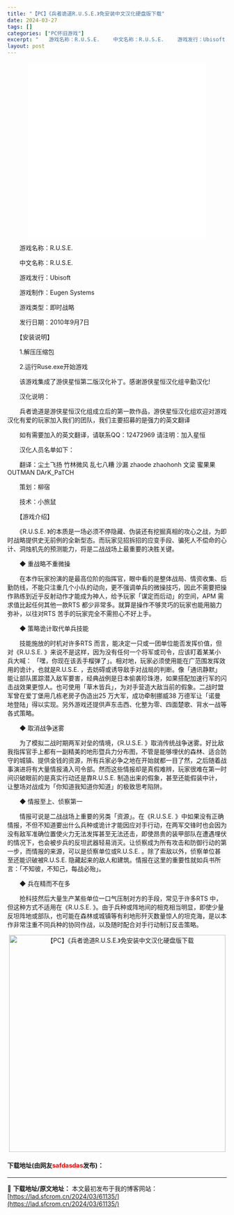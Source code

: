 ```yaml
---
title: "【PC】《兵者诡道R.U.S.E.》免安装中文汉化硬盘版下载"
date: 2024-03-27
tags: []
categories: ["PC怀旧游戏"]
excerpt: "　　游戏名称：R.U.S.E. 　　中文名称：R.U.S.E. 　　游戏发行：Ubisoft 　　游戏制作：Eugen Systems 　　游戏类型：即时战略 　　发行日期：2010年9月7日 　　【安装说明】 　　1.解压压缩包 　　2.运行Ruse.exe开始游戏 　　该游戏集成了游侠星恒第二版&hellip;"
layout: post
---
```


 <p style="text-align: center;"><iframe allowfullscreen="true" border="0" frameborder="0" framespacing="0" height="400" scrolling="no" src="//player.bilibili.com/player.html?aid=33750824&amp;bvid=BV1Vb411F7gt&amp;cid=59091844&amp;page=1" width="410"></iframe></p> <p>　　游戏名称：R.U.S.E.</p> <p>　　中文名称：R.U.S.E.</p> <p>　　游戏发行：Ubisoft</p> <p>　　游戏制作：Eugen Systems</p> <p>　　游戏类型：即时战略</p> <p>　　发行日期：2010年9月7日</p> <p>　　【安装说明】</p> <p>　　1.解压压缩包</p> <p>　　2.运行Ruse.exe开始游戏</p> <p>　　该游戏集成了游侠星恒第二版汉化补丁。感谢游侠星恒汉化组辛勤汉化!</p> <p>　　汉化说明：</p> <p>　　兵者诡道是游侠星恒汉化组成立后的第一款作品，游侠星恒汉化组欢迎对游戏汉化有爱的玩家加入我们的团队，我们主要招募的是强力的英文翻译</p> <p>　　如有需要加入的英文翻译，请联系QQ：12472969 请注明：加入星恒</p> <p>　　汉化人员名单如下：</p> <p>　　翻译：尘土飞扬 竹林微风 乱七八糟 沙漏 zhaode zhaohonh 文梁 蜜果果 OUTMAN DArK_PaTCH</p> <p>　　策划：柳宿</p> <p>　　技术：小旅鼠</p> <p>　　【游戏介绍】</p> <p>　　《R.U.S.E. 》的本质是一场必须不停隐藏、伪装还有挖掘真相的攻心之战，为即时战略提供史无前例的全新型态。而玩家见招拆招的应变手段、骗死人不偿命的心计、洞烛机先的预测能力，将是二战战场上最重要的决胜关键。</p> <p>　　◆ 重战略不重微操</p> <p>　　在本作玩家扮演的是最高位阶的指挥官，眼中看的是整体战局、情资收集、后勤防线，不能只注重几个小队的动向，更不强调单兵的微操技巧，因此不需要把操作熟练到近乎反射动作才能成为神人，给予玩家「谋定而后动」的空间，APM 需求值比起任何其他一款RTS 都少非常多。就算是操作不够灵巧的玩家也能用脑力弥补，以往对RTS 苦手的玩家完全不需担心不好上手。</p> <p>　　◆ 策略诡计取代单兵技能</p> <p>　　技能施放的时机对许多RTS 而言，能决定一只或一团单位能否发挥价值，但对《R.U.S.E. 》来说不是这样，因为没有任何一个将军或司令，应该盯着某某小兵大喊： 「嘿，你现在该丢手榴弹了」。相对地，玩家必须使用能在广范围发挥效用的诡计，也就是R.U.S.E. ，去妨碍或诱导敌手对战局的判断。像「通讯静默」能让部队匿踪潜入敌军要害，经典战例是日本偷袭珍珠港，如果搭配加速行军的闪击战效果更惊人。也可使用「草木皆兵」，为对手营造大敌当前的假象。二战时盟军曾在爱丁堡用几栋老房子伪造出25 万大军，成功牵制挪威38 万德军让「诺曼地登陆」得以实现。另外游戏还提供声东击西、化整为零、四面楚歌、背水一战等各式策略。</p> <p>　　◆ 取消战争迷雾</p> <p>　　为了模拟二战时期两军对垒的情境，《R.U.S.E. 》取消传统战争迷雾。好比敌我指挥官手上都有一副精美的地形暨兵力分布图，不管是能够埋伏的森林、适合防守的城镇、提供金钱的资源，所有兵家必争之地在开始就都一目了然，之后随着战事演进将有大量情报涌入司令部。然而这些情报却是真假难辨，玩家很难在第一时间识破眼前的是真实行动还是靠R.U.S.E. 制造出来的假象，甚至还能假装中计，让整场对战成为「你知道我知道你知道」的极致思考陷阱。</p> <p>　　◆ 情报至上、侦察第一</p> <p>　　情报可说是二战战场上重要的另类「资源」。在《R.U.S.E. 》中如果没有正确情报，不但不知道要出什么兵种或诡计才能因应对手行动，在两军交锋时也会因为没有敌军准确位置使火力无法发挥甚至无法还击，即使昂贵的装甲部队在遭遇埋伏的情况下，也会被步兵的反坦武器轻易消灭。让侦察成为所有攻击和防御行动的第一步，而情报的来源，可以是侦察单位或R.U.S.E. 。除了索敌以外，侦察单位甚至还能识破被R.U.S.E. 隐藏起来的敌人和建筑。情报在这里的重要性就如兵书所言：「不知彼，不知己，每战必殆」。</p> <p>　　◆ 兵在精而不在多</p> <p>　　抢科技然后大量生产某些单位一口气压制对方的手段，常见于许多RTS 中，但这种方式不适用在《R.U.S.E. 》。由于兵种或阵地间的相克相当明显，即使少量反坦阵地或部队，也可能在森林或城镇等有利地形歼灭数量惊人的坦克海，是以本作非常注重不同兵种的协同作战，以及随时配合对手行动制订反击策略。</p> <p align="center"><img align="" border="0" src="https://lad.sfcrom.cn/wp-content/uploads/2024/03/20240327_660437fd3dd4f.jpg" width="497" alt="【PC】《兵者诡道R.U.S.E.》免安装中文汉化硬盘版下载" /></p> <p><h4>下载地址(由网友<font color="red">safdasdas</font>发布)：</h4></p> 

---
📖 **下载地址/原文地址：** 本文最初发布于我的博客网站：[https://lad.sfcrom.cn/2024/03/61135/](https://lad.sfcrom.cn/2024/03/61135/)
